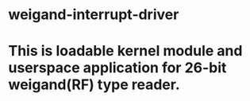 # weigand-interrupt-driver
# This is loadable kernel module and userspace application for 26-bit weigand(RF) type reader.

